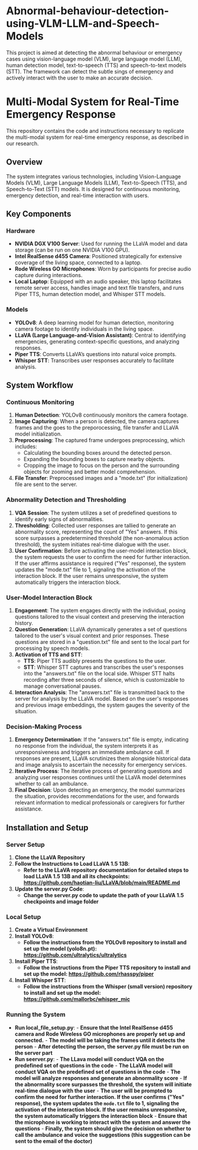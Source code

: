 # Abnormal-behaviour-detection-using-VLM-LLM-and-Speech-Models
This project is aimed at detecting the abnormal behaviour or emergency cases using vision-language model (VLM), large language model (LLM), human detection model, text-to-speech (TTS) and speech-to-text models (STT).  The  framework can detect the subtle sings of emergency and actively interact with the user to make an accurate decision.

# Multi-Modal System for Real-Time Emergency Response

This repository contains the code and instructions necessary to replicate the multi-modal system for real-time emergency response, as described in our research.

## Overview

The system integrates various technologies, including Vision-Language Models (VLM), Large Language Models (LLM), Text-to-Speech (TTS), and Speech-to-Text (STT) models. It is designed for continuous monitoring, emergency detection, and real-time interaction with users.

## Key Components

### Hardware

- **NVIDIA DGX V100 Server**: Used for running the LLaVA model and data storage (can be run on one NVIDIA V100 GPU).
- **Intel RealSense d455 Camera**: Positioned strategically for extensive coverage of the living space, connected to a laptop.
- **Rode Wireless GO Microphones**: Worn by participants for precise audio capture during interactions.
- **Local Laptop**: Equipped with an audio speaker, this laptop facilitates remote server access, handles image and text file transfers, and runs Piper TTS, human detection model, and Whisper STT models.

### Models

- **YOLOv8**: A deep learning model for human detection, monitoring camera footage to identify individuals in the living space.
- **LLaVA (Large Language-and-Vision Assistant)**: Central to identifying emergencies, generating context-specific questions, and analyzing responses.
- **Piper TTS**: Converts LLaVA’s questions into natural voice prompts.
- **Whisper STT**: Transcribes user responses accurately to facilitate analysis.

## System Workflow

### Continuous Monitoring

1. **Human Detection**: YOLOv8 continuously monitors the camera footage.
2. **Image Capturing**: When a person is detected, the camera captures frames and the goes to the preporocessing, file transfer and LLaVA model initialization.
3. **Preprocessing**: The captured frame undergoes preprocessing, which includes:
   - Calculating the bounding boxes around the detected person.
   - Expanding the bounding boxes to capture nearby objects.
   - Cropping the image to focus on the person and the surrounding objects for zooming and better model comprehension.
4. **File Transfer**: Preprocessed images and a "mode.txt" (for initialization) file are sent to the server.

### Abnormality Detection and Thresholding

1. **VQA Session**: The system utilizes a set of predefined questions to identify early signs of abnormalities.
2. **Thresholding**: Collected user responses are tallied to generate an abnormality score, representing the count of "Yes" answers. If this score surpasses a predetermined threshold (the non-anomalous action threshold), the system initiates real-time dialogue with the user.
3. **User Confirmation**: Before activating the user-model interaction block, the system requests the user to confirm the need for further interaction. If the user affirms assistance is required ("Yes" response), the system updates the "mode.txt" file to 1, signaling the activation of the interaction block. If the user remains unresponsive, the system automatically triggers the interaction block.

### User-Model Interaction Block

1. **Engagement**: The system engages directly with the individual, posing questions tailored to the visual context and preserving the interaction history.
2. **Question Generation**: LLaVA dynamically generates a set of questions tailored to the user's visual context and prior responses. These questions are stored in a "question.txt" file and sent to the local part for processing by speech models.
3. **Activation of TTS and STT**: 
   - **TTS**: Piper TTS audibly presents the questions to the user.
   - **STT**: Whisper STT captures and transcribes the user's responses into the "answers.txt" file on the local side. Whisper STT halts recording after three seconds of silence, which is customizable to manage conversational pauses.
4. **Interaction Analysis**: The "answers.txt" file is transmitted back to the server for analysis by the LLaVA model. Based on the user's responses and previous image embeddings, the system gauges the severity of the situation.

### Decision-Making Process

1. **Emergency Determination**: If the "answers.txt" file is empty, indicating no response from the individual, the system interprets it as unresponsiveness and triggers an immediate ambulance call. If responses are present, LLaVA scrutinizes them alongside historical data and image analysis to ascertain the necessity for emergency services.
2. **Iterative Process**: The iterative process of generating questions and analyzing user responses continues until the LLaVA model determines whether to call an ambulance.
3. **Final Decision**: Upon detecting an emergency, the model summarizes the situation, provides recommendations for the user, and forwards relevant information to medical professionals or caregivers for further assistance.

## Installation and Setup



### Server Setup

1. **Clone the LLaVA Repository**
2. **Follow the Instructions to Load LLaVA 1.5 13B**:
      - **Refer to the LLaVA repository documentation for detailed steps to load LLaVA 1.5 13B and all its checkpoints: https://github.com/haotian-liu/LLaVA/blob/main/README.md**
4. **Update the server.py Code**:
      - **Change the server.py code to update the path of your LLaVA 1.5 checkpoints and image folder**
### Local Setup

1. **Create a Virtual Environment**
2. **Install YOLOv8**:
      - **Follow the instructions from the YOLOv8 repository to install and set up the model (yolo8n.pt): https://github.com/ultralytics/ultralytics**
3. **Install Piper TTS**:
      - **Follow the instructions from the Piper TTS repository to install and set up the model: https://github.com/rhasspy/piper**
4. **Install Whisper STT**:
      - **Follow the instructions from the Whisper (small version) repository to install and set up the model: https://github.com/mallorbc/whisper_mic**
### Running the System
- **Run local_file_setup.py**:
      - **Ensure that the Intel RealSense d455 camera and Rode Wireless GO microphones are properly set up and connected.**
      - **The model will be taking the frames until it detects the person**
      - **After detecting the person, the server.py file must be run on the server part**
- **Run seerver.py**:
      - **The LLava model will conduct VQA on the predefined set of questions in the code**
      - **The LLaVA model will conduct VQA on the predefined set of questions in the code**
      - **The model will analyze responses and generate an abnormality score**
      - **If the abnormality score surpasses the threshold, the system will initiate real-time dialogue with the user**
      - **The user will be prompted to confirm the need for further interaction. If the user confirms ("Yes" response), the system updates the `mode.txt` file to 1, signaling the activation of the interaction block. If the user remains unresponsive, the system automatically triggers the interaction block**
      - **Ensure that the microphone is working to interact with the system and answer the questions**
      - **Finally, the system should give the decision on whether to call the ambulance and voice the suggestions (this suggestion can be sent to the email of the doctor)** 
